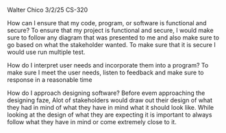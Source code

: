 Walter Chico
3/2/25
CS-320


How can I ensure that my code, program, or software is functional and secure?
To ensure that my project is functional and secure, I would make sure to follow any diagram that was presented to me and also make sure
to go based on what the stakeholder wanted. To make sure that it is secure I would use run multiple test.

How do I interpret user needs and incorporate them into a program? 
To make sure I meet the user needs, listen to feedback and make sure to 
response in a reasonable time

How do I approach designing software?
Before evem approaching the designing faze, Alot of stakeholders would draw out their design of what they had in mind of
what they have in mind what it should look like. While looking at the design of what they are expecting it is 
important to always follow what they have in mind or come extremely close to it.

